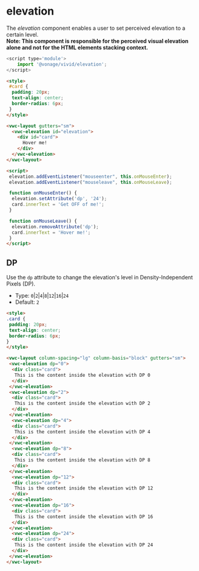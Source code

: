# elevation

The _elevation_ component enables a user to set perceived elevation to a certain level.  
**Note: This component is responsible for the perceived visual elevation alone and not for the HTML elements stacking context.**

```js
<script type='module'>
    import '@vonage/vivid/elevation';
</script>
```

```html preview
<style>
 #card {
  padding: 20px;
  text-align: center;
  border-radius: 6px;
 }
</style>

<vwc-layout gutters="sm">
  <vwc-elevation id="elevation">
    <div id="card">
      Hover me!
    </div>
  </vwc-elevation>
</vwc-layout>

<script>
 elevation.addEventListener("mouseenter", this.onMouseEnter);
 elevation.addEventListener("mouseleave", this.onMouseLeave);

 function onMouseEnter() {
  elevation.setAttribute('dp', '24');
  card.innerText = 'Get OFF of me!';
 }

 function onMouseLeave() {
  elevation.removeAttribute('dp');
  card.innerText = 'Hover me!';
 }
</script>

```

## DP

Use the `dp` attribute to change the elevation's level in Density-Independent Pixels (DP).

- Type: `0`|`2`|`4`|`8`|`12`|`16`|`24`
- Default: `2`

```html preview
<style>
.card {
 padding: 20px;
 text-align: center;
 border-radius: 6px;
}
</style>

<vwc-layout column-spacing="lg" column-basis="block" gutters="sm">
 <vwc-elevation dp="0">
  <div class="card">
   This is the content inside the elevation with DP 0
  </div>
 </vwc-elevation>
 <vwc-elevation dp="2">
  <div class="card">
   This is the content inside the elevation with DP 2
  </div>
 </vwc-elevation>
  <vwc-elevation dp="4">
  <div class="card">
   This is the content inside the elevation with DP 4
  </div>
 </vwc-elevation>
  <vwc-elevation dp="8">
  <div class="card">
   This is the content inside the elevation with DP 8
  </div>
 </vwc-elevation>
  <vwc-elevation dp="12">
  <div class="card">
   This is the content inside the elevation with DP 12
  </div>
 </vwc-elevation>
  <vwc-elevation dp="16">
  <div class="card">
   This is the content inside the elevation with DP 16
  </div>
 </vwc-elevation>
  <vwc-elevation dp="24">
  <div class="card">
   This is the content inside the elevation with DP 24
  </div>
 </vwc-elevation>
</vwc-layout>
```
